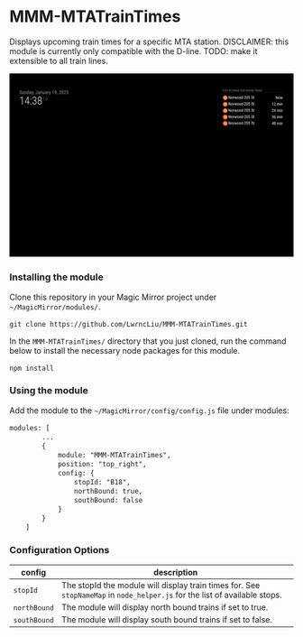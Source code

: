 # MMM-MTATrainTimes

Displays upcoming train times for a specific MTA station. DISCLAIMER: this module is currently only compatible with the D-line. TODO: make it extensible to all train lines.

![example](./documentation/example.png)

### Installing the module
Clone this repository in your Magic Mirror project under `~/MagicMirror/modules/`.
```
git clone https://github.com/LwrncLiu/MMM-MTATrainTimes.git
```

In the `MMM-MTATrainTimes/` directory that you just cloned, run the command below to install the necessary node packages for this module.
```
npm install
``` 

### Using the module
Add the module to the `~/MagicMirror/config/config.js` file under modules:
```
modules: [
		...
		{
			module: "MMM-MTATrainTimes",
			position: "top_right",
			config: {
				stopId: "B18",
				northBound: true,
				southBound: false
			}
		}
	]
```

### Configuration Options
| config | description | 
| --- | --- |
| `stopId` | The stopId the module will display train times for. See `stopNameMap` in `node_helper.js` for the list of available stops. |
| `northBound` | The module will display north bound trains if set to true. |
| `southBound` | The module will display south bound trains if set to false. |